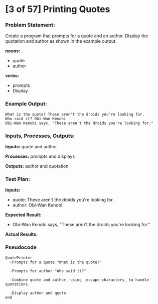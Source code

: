 # [3 of 57] Printing Quotes

### Problem Statement:
Create a program that prompts for a quote and an author. Display the quotation and author as shown in the example output.

**nouns:**
* quote
* author

**verbs:**
* prompts
* Display

### Example Output:
    What is the quote? These aren't the droids you're looking for.
    Who said it? Obi-Wan Kenobi
    Obi-Wan Kenobi says, "These aren't the droids you're looking for."

### Inputs, Processes, Outputs:
**Inputs:** quote and author

**Processes:** prompts and displays

**Outputs:** author and quotation

### Test Plan:
**Inputs:**
* quote: These aren't the droids you're looking for.
* author: Obi-Wan Kenobi

**Expected Result:**
* Obi-Wan Kenobi says, "These aren't the droids you're looking for."

**Actual Results:**

### Pseudocode
    QuotePrinter
      -Prompts for a quote "What is the quote?"

      -Prompts for author "Who said it?"

      -Combine quote and author, using _escape characters_ to handle quotations.

      -Display author and quote.
    end
